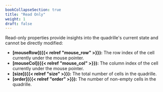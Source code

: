 ```yaml
---
bookCollapseSection: true
title: "Read Only"
weight: 1
draft: false
---
```


Read-only properties provide insights into the quadrille's current state and cannot be directly modified:  

- **[mouseRow]({{< relref "mouse_row" >}}):** The row index of the cell currently under the mouse pointer.  
- **[mouseCol]({{< relref "mouse_col" >}}):** The column index of the cell currently under the mouse pointer.  
- **[size]({{< relref "size" >}}):** The total number of cells in the quadrille.  
- **[order]({{< relref "order" >}}):** The number of non-empty cells in the quadrille. 